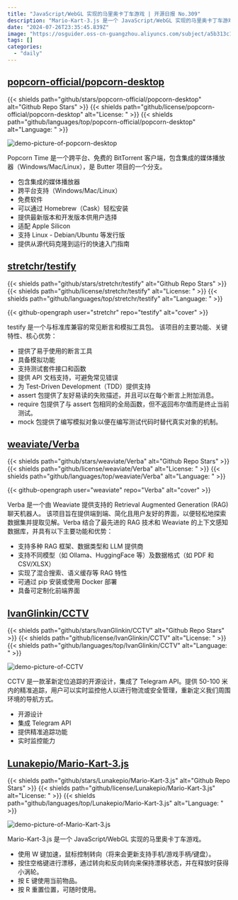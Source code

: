 ```yaml
---
title: "JavaScript/WebGL 实现的马里奥卡丁车游戏 | 开源日报 No.309"
description: "Mario-Kart-3.js 是一个 JavaScript/WebGL 实现的马里奥卡丁车游戏。"
date: "2024-07-26T23:35:45.839Z"
image: "https://osguider.oss-cn-guangzhou.aliyuncs.com/subject/a5b313c198a2a3d8358e5f04c9037bc2.png"
tags: []
categories:
  - "daily"
---
```


## [popcorn-official/popcorn-desktop](https://github.com/popcorn-official/popcorn-desktop)

{{< shields path="github/stars/popcorn-official/popcorn-desktop" alt="Github Repo Stars" >}} {{< shields path="github/license/popcorn-official/popcorn-desktop" alt="License: " >}} {{< shields path="github/languages/top/popcorn-official/popcorn-desktop" alt="Language: " >}}

![demo-picture-of-popcorn-desktop](https://static.osguider.com/subject/github/popcorn-official/popcorn-desktop/6ed357a7f80c89c5b55a81afac7e5771.png)

Popcorn Time 是一个跨平台、免费的 BitTorrent 客户端，包含集成的媒体播放器（Windows/Mac/Linux），是 Butter 项目的一个分支。

- 包含集成的媒体播放器
- 跨平台支持（Windows/Mac/Linux）
- 免费软件
- 可以通过 Homebrew（Cask）轻松安装
- 提供最新版本和开发版本供用户选择
- 适配 Apple Silicon
- 支持 Linux - Debian/Ubuntu 等发行版
- 提供从源代码克隆到运行的快速入门指南

## [stretchr/testify](https://github.com/stretchr/testify)

{{< shields path="github/stars/stretchr/testify" alt="Github Repo Stars" >}} {{< shields path="github/license/stretchr/testify" alt="License: " >}} {{< shields path="github/languages/top/stretchr/testify" alt="Language: " >}}

{{< github-opengraph user="stretchr" repo="testify" alt="cover" >}}

testify 是一个与标准库兼容的常见断言和模拟工具包。
该项目的主要功能、关键特性、核心优势：

- 提供了易于使用的断言工具
- 具备模拟功能
- 支持测试套件接口和函数
- 提供 API 文档支持，可避免常见错误
- 为 Test-Driven Development（TDD）提供支持
- assert 包提供了友好易读的失败描述，并且可以在每个断言上附加消息。
- require 包提供了与 assert 包相同的全局函数，但不返回布尔值而是终止当前测试。
- mock 包提供了编写模拟对象以便在编写测试代码时替代真实对象的机制。

## [weaviate/Verba](https://github.com/weaviate/Verba)

{{< shields path="github/stars/weaviate/Verba" alt="Github Repo Stars" >}} {{< shields path="github/license/weaviate/Verba" alt="License: " >}} {{< shields path="github/languages/top/weaviate/Verba" alt="Language: " >}}

{{< github-opengraph user="weaviate" repo="Verba" alt="cover" >}}

Verba 是一个由 Weaviate 提供支持的 Retrieval Augmented Generation (RAG) 聊天机器人。
该项目旨在提供端到端、简化且用户友好的界面，以便轻松地探索数据集并提取见解。Verba 结合了最先进的 RAG 技术和 Weaviate 的上下文感知数据库，并具有以下主要功能和优势：

- 支持多种 RAG 框架、数据类型和 LLM 提供商
- 支持不同模型（如 Ollama、HuggingFace 等）及数据格式（如 PDF 和 CSV/XLSX）
- 实现了混合搜索、语义缓存等 RAG 特性
- 可通过 pip 安装或使用 Docker 部署
- 具备可定制化前端界面

## [IvanGlinkin/CCTV](https://github.com/IvanGlinkin/CCTV)

{{< shields path="github/stars/IvanGlinkin/CCTV" alt="Github Repo Stars" >}} {{< shields path="github/license/IvanGlinkin/CCTV" alt="License: " >}} {{< shields path="github/languages/top/IvanGlinkin/CCTV" alt="Language: " >}}

![demo-picture-of-CCTV](https://static.osguider.com/subject/github/IvanGlinkin/CCTV/7df90cf9d82170eff0a78217909d5057.png)

CCTV 是一款革新定位追踪的开源设计，集成了 Telegram API。提供 50-100 米内的精准追踪，用户可以实时监控他人以进行物流或安全管理，重新定义我们周围环境的导航方式。

- 开源设计
- 集成 Telegram API
- 提供精准追踪功能
- 实时监控能力

## [Lunakepio/Mario-Kart-3.js](https://github.com/Lunakepio/Mario-Kart-3.js)

{{< shields path="github/stars/Lunakepio/Mario-Kart-3.js" alt="Github Repo Stars" >}} {{< shields path="github/license/Lunakepio/Mario-Kart-3.js" alt="License: " >}} {{< shields path="github/languages/top/Lunakepio/Mario-Kart-3.js" alt="Language: " >}}

![demo-picture-of-Mario-Kart-3.js](https://static.osguider.com/history/2024/ce88cbaab8cd45a63f7f17f169bb4003.png)

Mario-Kart-3.js 是一个 JavaScript/WebGL 实现的马里奥卡丁车游戏。

- 使用 W 键加速，鼠标控制转向（将来会更新支持手机/游戏手柄/键盘）。
- 按住空格键进行漂移，通过转向和反向转向来保持漂移状态，并在释放时获得小涡轮。
- 按 E 键使用当前物品。
- 按 R 重置位置，可随时使用。

